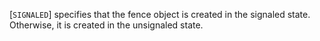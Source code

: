 [`SIGNALED`] specifies that the fence object is
created in the signaled state.
Otherwise, it is created in the unsignaled state.